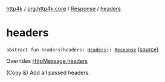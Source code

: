 [http4k](../../index.md) / [org.http4k.core](../index.md) / [Response](index.md) / [headers](./headers.md)

# headers

`abstract fun headers(headers: `[`Headers`](../-headers.md)`): `[`Response`](index.md) [(source)](https://github.com/http4k/http4k/blob/master/http4k-core/src/main/kotlin/org/http4k/core/http.kt#L259)

Overrides [HttpMessage.headers](../-http-message/headers.md)

(Copy &amp;) Add all passed headers.

